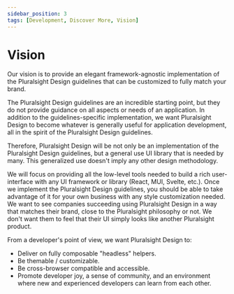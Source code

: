 ```yaml
---
sidebar_position: 3
tags: [Development, Discover More, Vision]
---
```


# Vision

Our vision is to provide an elegant framework-agnostic implementation of the Pluralsight Design guidelines that can be customized to fully match your brand.

The Pluralsight Design guidelines are an incredible starting point, but they do not provide guidance on all aspects or needs of an application. In addition to the guidelines-specific implementation, we want Pluralsight Design to become whatever is generally useful for application development, all in the spirit of the Pluralsight Design guidelines.

Therefore, Pluralsight Design will be not only be an implementation of the Pluralsight Design guidelines, but a general use UI library that is needed by many. This generalized use doesn't imply any other design methodology.

We will focus on providing all the low-level tools needed to build a rich user-interface with any UI framework or library (React, MUI, Svelte, etc.). Once we implement the Pluralsight Design guidelines, you should be able to take advantage of it for your own business with any style customization needed. We want to see companies succeeding using Pluralsight Design in a way that matches their brand, close to the Pluralsight philosophy or not. We don't want them to feel that their UI simply looks like another Pluralsight product.

From a developer's point of view, we want Pluralsight Design to:

- Deliver on fully composable "headless" helpers.
- Be themable / customizable.
- Be cross-browser compatible and accessible.
- Promote developer joy, a sense of community, and an environment where new and experienced developers can learn from each other.

